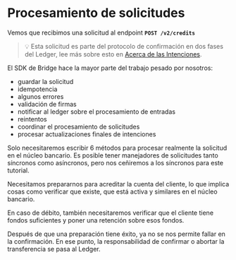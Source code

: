 # Procesamiento de solicitudes

Vemos que recibimos una solicitud al endpoint **`POST /v2/credits`**

> 💡 Esta solicitud es parte del protocolo de confirmación en dos fases del Ledger, lee más sobre esto en [Acerca de las Intenciones](../../../referencias/referencia-api/intentos-de-pago-intents.md).

El SDK de Bridge hace la mayor parte del trabajo pesado por nosotros:

* guardar la solicitud
* idempotencia
* algunos errores
* validación de firmas
* notificar al ledger sobre el procesamiento de entradas
* reintentos
* coordinar el procesamiento de solicitudes
* procesar actualizaciones finales de intenciones

Solo necesitaremos escribir 6 métodos para procesar realmente la solicitud en el núcleo bancario. Es posible tener manejadores de solicitudes tanto síncronos como asíncronos, pero nos ceñiremos a los síncronos para este tutorial.

Necesitamos prepararnos para acreditar la cuenta del cliente, lo que implica cosas como verificar que existe, que está activa y similares en el núcleo bancario.

En caso de débito, también necesitaremos verificar que el cliente tiene fondos suficientes y poner una retención sobre esos fondos.

Después de que una preparación tiene éxito, ya no se nos permite fallar en la confirmación. En ese punto, la responsabilidad de confirmar o abortar la transferencia se pasa al Ledger.

